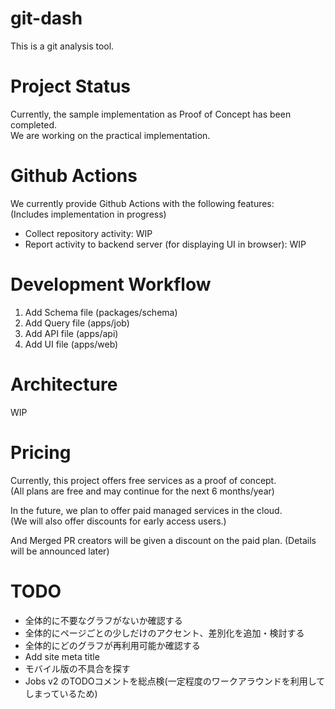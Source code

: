 # git-dash

This is a git analysis tool.

# Project Status

Currently, the sample implementation as Proof of Concept has been completed.  
We are working on the practical implementation.

# Github Actions

We currently provide Github Actions with the following features:  
(Includes implementation in progress)

- Collect repository activity: WIP
- Report activity to backend server (for displaying UI in browser): WIP

# Development Workflow

1. Add Schema file (packages/schema)
2. Add Query file (apps/job)
3. Add API file (apps/api)
4. Add UI file (apps/web)

# Architecture

WIP

# Pricing

Currently, this project offers free services as a proof of concept.  
(All plans are free and may continue for the next 6 months/year)

In the future, we plan to offer paid managed services in the cloud.  
(We will also offer discounts for early access users.)

And Merged PR creators will be given a discount on the paid plan.
(Details will be announced later)

# TODO

- 全体的に不要なグラフがないか確認する
- 全体的にページごとの少しだけのアクセント、差別化を追加・検討する
- 全体的にどのグラフが再利用可能か確認する
- Add site meta title
- モバイル版の不具合を探す
- Jobs v2 のTODOコメントを総点検(一定程度のワークアラウンドを利用してしまっているため)
